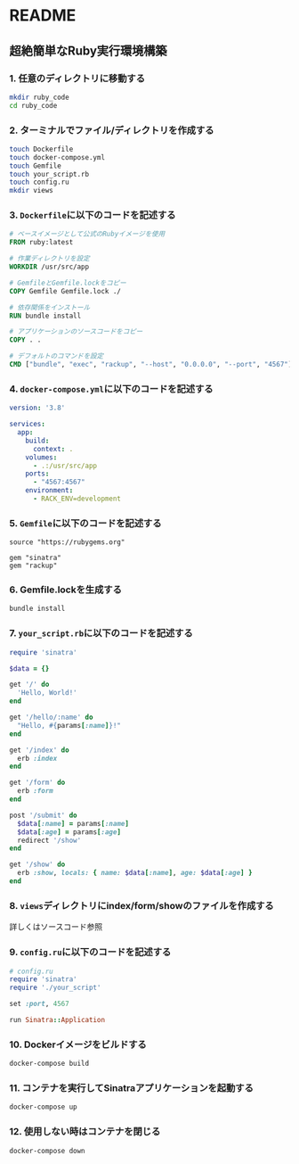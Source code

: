 # README

## 超絶簡単なRuby実行環境構築

### 1. 任意のディレクトリに移動する

```sh
mkdir ruby_code
cd ruby_code
```

### 2. ターミナルでファイル/ディレクトリを作成する

```sh
touch Dockerfile
touch docker-compose.yml
touch Gemfile
touch your_script.rb
touch config.ru
mkdir views
```

### 3. `Dockerfile`に以下のコードを記述する

```Dockerfile
# ベースイメージとして公式のRubyイメージを使用
FROM ruby:latest

# 作業ディレクトリを設定
WORKDIR /usr/src/app

# GemfileとGemfile.lockをコピー
COPY Gemfile Gemfile.lock ./

# 依存関係をインストール
RUN bundle install

# アプリケーションのソースコードをコピー
COPY . .

# デフォルトのコマンドを設定
CMD ["bundle", "exec", "rackup", "--host", "0.0.0.0", "--port", "4567"]
```

### 4. `docker-compose.yml`に以下のコードを記述する

```yml
version: '3.8'

services:
  app:
    build:
      context: .
    volumes:
      - .:/usr/src/app
    ports:
      - "4567:4567"
    environment:
      - RACK_ENV=development
```

### 5. `Gemfile`に以下のコードを記述する

```Gemfile
source "https://rubygems.org"

gem "sinatra"
gem "rackup"
```

### 6. Gemfile.lockを生成する

```sh
bundle install
```

### 7. `your_script.rb`に以下のコードを記述する

```ruby
require 'sinatra'

$data = {}

get '/' do
  'Hello, World!'
end

get '/hello/:name' do
  "Hello, #{params[:name]}!"
end

get '/index' do
  erb :index
end

get '/form' do
  erb :form
end

post '/submit' do
  $data[:name] = params[:name]
  $data[:age] = params[:age]
  redirect '/show'
end

get '/show' do
  erb :show, locals: { name: $data[:name], age: $data[:age] }
end
```

### 8. `views`ディレクトリにindex/form/showのファイルを作成する

詳しくはソースコード参照

### 9. `config.ru`に以下のコードを記述する

```ruby
# config.ru
require 'sinatra'
require './your_script'

set :port, 4567

run Sinatra::Application
```

### 10. Dockerイメージをビルドする

```sh
docker-compose build
```

### 11. コンテナを実行してSinatraアプリケーションを起動する

```sh
docker-compose up
```

### 12. 使用しない時はコンテナを閉じる

```sh
docker-compose down
```
